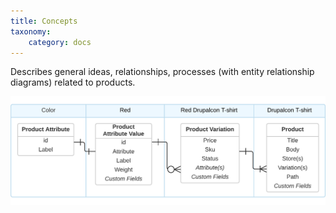 ```yaml
---
title: Concepts
taxonomy:
    category: docs
---
```


Describes general ideas, relationships, processes (with entity relationship diagrams) related to products.

![Product Information Structure](../images/attribute_entity_relationships.png)